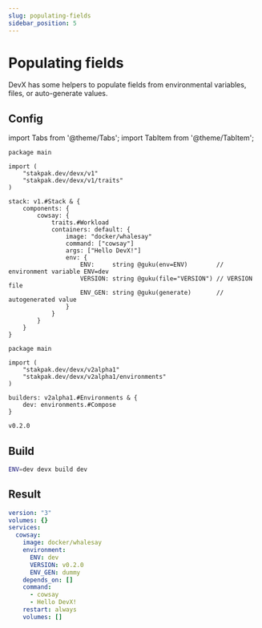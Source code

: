```yaml
---
slug: populating-fields
sidebar_position: 5
---
```


# Populating fields

DevX has some helpers to populate fields from environmental variables, files, or auto-generate values.

## Config

import Tabs from '@theme/Tabs';
import TabItem from '@theme/TabItem';

<Tabs>
  <TabItem value="stack.cue" label="stack.cue" default>

```cue
package main

import (
	"stakpak.dev/devx/v1"
	"stakpak.dev/devx/v1/traits"
)

stack: v1.#Stack & {
	components: {
		cowsay: {
			traits.#Workload
			containers: default: {
				image: "docker/whalesay"
				command: ["cowsay"]
				args: ["Hello DevX!"]
				env: {
					ENV:     string @guku(env=ENV)        // environment variable ENV=dev
					VERSION: string @guku(file="VERSION") // VERSION file
					ENV_GEN: string @guku(generate)       // autogenerated value
				}
			}
		}
	}
}
```

  </TabItem>
  <TabItem value="builder.cue" label="builder.cue">

```cue
package main

import (
	"stakpak.dev/devx/v2alpha1"
	"stakpak.dev/devx/v2alpha1/environments"
)

builders: v2alpha1.#Environments & {
	dev: environments.#Compose
}
```

  </TabItem>
  <TabItem value="VERSION" label="VERSION">
  

```bash
v0.2.0
```
  
  </TabItem>


</Tabs>


## Build

```bash
ENV=dev devx build dev
```

## Result

```yaml title="docker-compose.yml"
version: "3"
volumes: {}
services:
  cowsay:
    image: docker/whalesay
    environment:
      ENV: dev
      VERSION: v0.2.0
      ENV_GEN: dummy
    depends_on: []
    command:
      - cowsay
      - Hello DevX!
    restart: always
    volumes: []
```